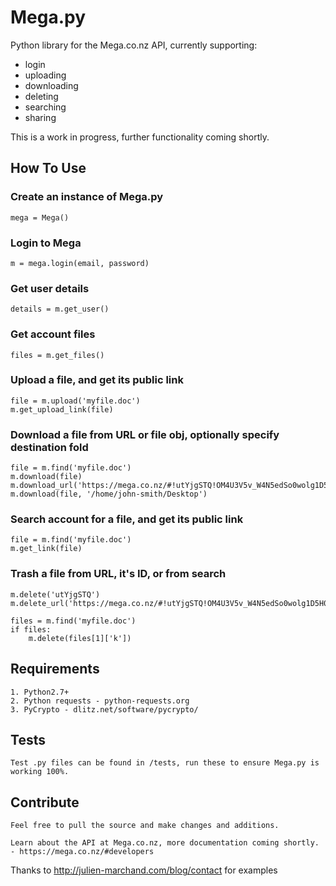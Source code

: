 # Mega.py

Python library for the Mega.co.nz API, currently supporting:
 - login
 - uploading
 - downloading
 - deleting
 - searching
 - sharing

This is a work in progress, further functionality coming shortly.

## How To Use

### Create an instance of Mega.py

    mega = Mega()

### Login to Mega

    m = mega.login(email, password)

### Get user details

    details = m.get_user()

### Get account files

    files = m.get_files()

### Upload a file, and get its public link

    file = m.upload('myfile.doc')
    m.get_upload_link(file)

### Download a file from URL or file obj, optionally specify destination fold
    file = m.find('myfile.doc')
    m.download(file)
    m.download_url('https://mega.co.nz/#!utYjgSTQ!OM4U3V5v_W4N5edSo0wolg1D5H0fwSrLD3oLnLuS9pc')
    m.download(file, '/home/john-smith/Desktop')

### Search account for a file, and get its public link
    file = m.find('myfile.doc')
    m.get_link(file)

### Trash a file from URL, it's ID, or from search

    m.delete('utYjgSTQ')
    m.delete_url('https://mega.co.nz/#!utYjgSTQ!OM4U3V5v_W4N5edSo0wolg1D5H0fwSrLD3oLnLuS9pc')

    files = m.find('myfile.doc')
    if files:
        m.delete(files[1]['k'])

## Requirements

    1. Python2.7+
    2. Python requests - python-requests.org
    3. PyCrypto - dlitz.net/software/pycrypto/

## Tests

    Test .py files can be found in /tests, run these to ensure Mega.py is working 100%.

## Contribute

    Feel free to pull the source and make changes and additions.

    Learn about the API at Mega.co.nz, more documentation coming shortly.
    - https://mega.co.nz/#developers



Thanks to http://julien-marchand.com/blog/contact for examples



